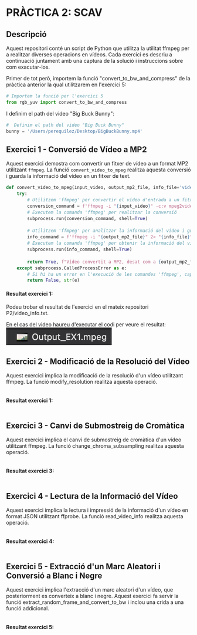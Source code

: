 # PRÀCTICA 2: SCAV


## Descripció

Aquest repositori conté un script de Python que utilitza la utilitat ffmpeg per a realitzar diverses operacions en vídeos. Cada exercici es descriu a continuació juntament amb una captura de la solució i instruccions sobre com exacutar-los.

Primer de tot però, importem la funció "convert_to_bw_and_compress" de la pràctica anterior la qual utilitzarem en l'exercici 5:
```python
# Importem la funció per l'exercici 5
from rgb_yuv import convert_to_bw_and_compress
```
I definim el path del video "Big Buck Bunny":
```python
#  Definim el path del video "Big Buck Bunny"
bunny = '/Users/perequilez/Desktop/BigBuckBunny.mp4'
```
## Exercici 1 - Conversió de Vídeo a MP2

Aquest exercici demostra com convertir un fitxer de vídeo a un format MP2 utilitzant `ffmpeg`. La funció `convert_video_to_mpeg` realitza aquesta conversió i guarda la informació del vídeo en un fitxer de text.

```python
def convert_video_to_mpeg(input_video, output_mp2_file, info_file='video_info.txt'):
    try:
        # Utilitzem 'ffmpeg' per convertir el vídeo d'entrada a un fitxer de vídeo MP2
        conversion_command = f'ffmpeg -i "{input_video}" -c:v mpeg2video -q:v 2 -an "{output_mp2_file}"'
        # Executem la comanda 'ffmpeg' per realitzar la conversió
        subprocess.run(conversion_command, shell=True)

        # Utilitzem 'ffmpeg' per analitzar la informació del vídeo i guardar-la en un fitxer de text
        info_command = f'ffmpeg -i "{output_mp2_file}" 2> "{info_file}"'
        # Executem la comanda 'ffmpeg' per obtenir la informació del vídeo
        subprocess.run(info_command, shell=True)

        return True, f"Vídeo convertit a MP2, desat com a {output_mp2_file} i informació desada com a {info_file}"
    except subprocess.CalledProcessError as e:
        # Si hi ha un error en l'execució de les comandes 'ffmpeg', capturem l'excepció i la retornem
        return False, str(e)
```
#### Resultat exercici 1:
Podeu trobar el resultat de l'exercici en el mateix repositori P2/video_info.txt.

En el cas del video haureu d'executar el codi per veure el resultat:
![Imatge Original](Output_EX1.png)

## Exercici 2 - Modificació de la Resolució del Vídeo

Aquest exercici implica la modificació de la resolució d'un vídeo utilitzant ffmpeg. La funció modify_resolution realitza aquesta operació.
```python

```
#### Resultat exercici 1:
```python

```
## Exercici 3 - Canvi de Submostreig de Cromàtica

Aquest exercici implica el canvi de submostreig de cromàtica d'un vídeo utilitzant ffmpeg. La funció change_chroma_subsampling realitza aquesta operació.

```python

```
#### Resultat exercici 3:
```python

```

## Exercici 4 - Lectura de la Informació del Vídeo

Aquest exercici implica la lectura i impressió de la informació d'un vídeo en format JSON utilitzant ffprobe. La funció read_video_info realitza aquesta operació.

```python

```
#### Resultat exercici 4:
```python

```

## Exercici 5 - Extracció d'un Marc Aleatori i Conversió a Blanc i Negre

Aquest exercici implica l'extracció d'un marc aleatori d'un vídeo, que posteriorment es converteix a blanc i negre. Aquest exercici fa servir la funció extract_random_frame_and_convert_to_bw i inclou una crida a una funció addicional.

```python

```
#### Resultat exercici 5:
```python

```
